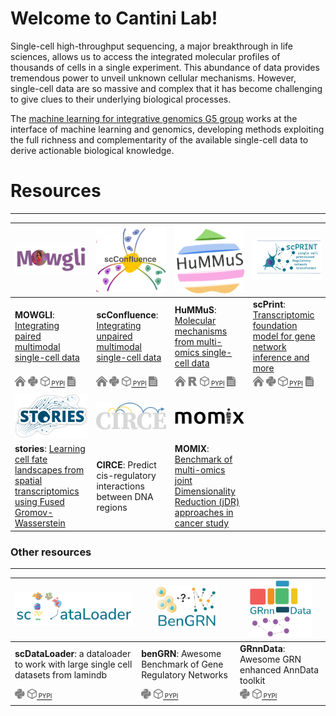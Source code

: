 # Welcome to Cantini Lab!


Single-cell high-throughput sequencing, a major breakthrough in life sciences, allows us to access the integrated molecular profiles of thousands of cells in a single experiment. This abundance of data provides tremendous power to unveil unknown cellular mechanisms. However, single-cell data are so massive and complex that it has become challenging to give clues to their underlying biological processes.

The [machine learning for integrative genomics G5 group](https://research.pasteur.fr/en/team/machine-learning-for-integrative-genomics/) works at the interface of machine learning and genomics, developing methods exploiting the full richness and complementarity of the available single-cell data to derive actionable biological knowledge.


# Resources

***
| [<img alt="Mowgli" src="https://github.com/cantinilab/.github/blob/main/profile/logos/mowgli.png" width="600"/>](https://github.com/cantinilab/Mowgli) | [<img alt="scConfluence" src="https://github.com/cantinilab/.github/blob/main/profile/logos/scconfluence.png" width="380"/>](https://github.com/cantinilab/scconfluence) | [<img alt="HuMMuS" src="https://github.com/cantinilab/.github/blob/main/profile/logos/hummus.png" heigth="20"/>](https://github.com/cantinilab/HuMMuS) | [<img alt="scPrint" src="https://github.com/cantinilab/.github/blob/main/profile/logos/scprint.png" width="500"/>](https://github.com/cantinilab/scPrint) |
| --- | --- | --- | --- |
| **MOWGLI**: [Integrating paired multimodal single-cell data](https://doi.org/10.1038/s41467-023-43019-2) | **scConfluence**: [Integrating unpaired multimodal single-cell data](https://doi.org/10.1038/s41467-024-51382-x) | **HuMMuS**: [Molecular mechanisms from multi-omics single-cell data](https://doi.org/10.1093/bioinformatics/btae143) | **scPrint**: [Transcriptomic foundation model for gene network inference and more](https://doi.org/10.1101/2024.07.29.605556) |
| [<img src="https://github.com/cantinilab/.github/blob/main/profile/logos/home.svg" height="16">](https://mowgli.readthedocs.io/en/latest/) [<img src="https://github.com/cantinilab/.github/blob/main/profile/logos/python.svg" height="16">](https://github.com/cantinilab/Mowgli) [<img src="https://github.com/cantinilab/.github/blob/main/profile/logos/package.svg" height="16"><sub><sup> PYPI</sup></sub>](https://pypi.org/project/mowgli/) [<img src="https://github.com/cantinilab/.github/blob/main/profile/logos/article.svg" height="16">](https://doi.org/10.1093/bioinformatics/btae143) | [<img src="https://github.com/cantinilab/.github/blob/main/profile/logos/home.svg" height="16">](scconfluence.rtfd.io) [<img src="https://github.com/cantinilab/.github/blob/main/profile/logos/python.svg" height="16">](https://github.com/cantinilab/scConfluence) [<img src="https://github.com/cantinilab/.github/blob/main/profile/logos/package.svg" height="16"><sub><sup> PYPI</sup></sub>](https://pypi.org/project/scconfluence/) [<img src="https://github.com/cantinilab/.github/blob/main/profile/logos/article.svg" height="16">](https://doi.org/10.1038/s41467-023-43019-2) | [<img src="https://github.com/cantinilab/.github/blob/main/profile/logos/home.svg" height="16">](https://cantinilab.github.io/HuMMuS/) [<img src="https://github.com/cantinilab/.github/blob/main/profile/logos/r.svg" height="16">](https://github.com/cantinilab/HuMMuS) [<img src="https://github.com/cantinilab/.github/blob/main/profile/logos/package.svg" height="16"><sub><sup> PYPI</sup></sub>](https://pypi.org/project/hummuspy/) [<img src="https://github.com/cantinilab/.github/blob/main/profile/logos/article.svg" height="16">](https://doi.org/10.1038/s41467-024-51382-x) | [<img src="https://github.com/cantinilab/.github/blob/main/profile/logos/home.svg" height="16">](https://www.jkobject.com/scPRINT/) [<img src="https://github.com/cantinilab/.github/blob/main/profile/logos/python.svg" height="16">](https://github.com/cantinilab/scPrint) [<img src="https://github.com/cantinilab/.github/blob/main/profile/logos/package.svg" height="16"><sub><sup> PYPI</sup></sub>](https://pypi.org/project/scprint/) [<img src="https://github.com/cantinilab/.github/blob/main/profile/logos/article.svg" height="16">](https://doi.org/10.1101/2024.07.29.605556) |
[<img src="https://github.com/cantinilab/.github/blob/main/profile/logos/stories.png" width="600">](https://github.com/cantinilab/stories) | [<img src="https://raw.githubusercontent.com/cantinilab/circe/main/logo_dark_theme.svg" width="600">](https://github.com/cantinilab/circe) | [<img src="https://github.com/cantinilab/.github/blob/main/profile/logos/momix.jpg" width="600">](https://github.com/cantinilab/momix=notebook) | | 
**stories**: [Learning cell fate landscapes from spatial transcriptomics using Fused Gromov-Wasserstein](https://doi.org/10.1101/2024.07.26.605241) | **CIRCE**: Predict cis-regulatory interactions between DNA regions  | **MOMIX**: [Benchmark of multi-omics joint Dimensionality Reduction (jDR) approaches in cancer study](https://doi.org/10.1038/s41467-020-20430-7) | | [<img src="https://github.com/cantinilab/.github/blob/main/profile/logos/home.svg" height="16">](https://stories.readthedocs.io/en/latest/) [<img src="https://github.com/cantinilab/.github/blob/main/profile/logos/python.svg" height="16">](https://github.com/cantinilab/stories) [<img src="https://github.com/cantinilab/.github/blob/main/profile/logos/package.svg" height="16"><sub><sup> PYPI</sup></sub>](https://pypi.org/project/stories-jax/) [<img src="https://github.com/cantinilab/.github/blob/main/profile/logos/article.svg" height="16">](https://doi.org/10.1101/2024.07.26.605241)|[<img src="https://github.com/cantinilab/.github/blob/main/profile/logos/python.svg" height="14">](https://github.com/cantinilab/circe) [<img src="https://github.com/cantinilab/.github/blob/main/profile/logos/package.svg" height="16"><sub><sup> PYPI</sup></sub>](https://pypi.org/project/circe-py/)
  


### Other resources
***
| [<img alt="scDataLoader" src="https://github.com/cantinilab/.github/blob/main/profile/logos/scdataloader.png" width="250"/>](https://github.com/jkobject/scdataloader) | [<img alt="benGRN" src="https://github.com/cantinilab/.github/blob/main/profile/logos/bengrn.png" width="100"/>](https://github.com/jkobject/bengrn) | [<img alt="GRnnData" src="https://github.com/cantinilab/.github/blob/main/profile/logos/grnndata.png" width="100"/>](https://github.com/cantinilab/grnndata) |
| --- | --- | --- |
| **scDataLoader**: a dataloader to work with large single cell datasets from lamindb | **benGRN**: Awesome Benchmark of Gene Regulatory Networks | **GRnnData**: Awesome GRN enhanced AnnData toolkit |
| [<img src="https://github.com/cantinilab/.github/blob/main/profile/logos/python.svg" height="16">](https://github.com/jkobject/scdataloader) [<img src="https://github.com/cantinilab/.github/blob/main/profile/logos/package.svg" height="16"><sub><sup> PYPI</sup></sub>](https://pypi.org/project/scdataloader/) | [<img src="https://github.com/cantinilab/.github/blob/main/profile/logos/python.svg" height="16">](https://github.com/jkobject/bengrn) [<img src="https://github.com/cantinilab/.github/blob/main/profile/logos/package.svg" height="16"><sub><sup> PYPI</sup></sub>](https://pypi.org/project/bengrn/) | [<img src="https://github.com/cantinilab/.github/blob/main/profile/logos/python.svg" height="16">](https://github.com/cantinilab/grnndata) [<img src="https://github.com/cantinilab/.github/blob/main/profile/logos/package.svg" height="16"><sub><sup> PYPI</sup></sub>](https://pypi.org/project/grnndata/) |
